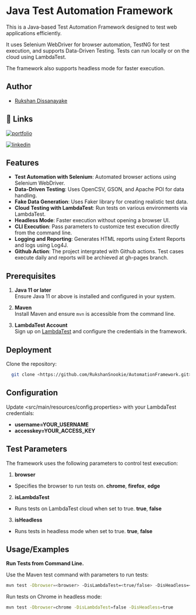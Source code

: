 # Java Test Automation Framework

This is a Java-based Test Automation Framework designed to test web applications efficiently. 

It uses Selenium WebDriver for browser automation, TestNG for test execution, and supports Data-Driven Testing. Tests can run locally or on the cloud using LambdaTest. 

The framework also supports headless mode for faster execution.


## Author

- [Rukshan Dissanayake](https://www.linkedin.com/in/malinda-rukshan-softwareqaengineer/)


## 🔗 Links
[![portfolio](https://img.shields.io/badge/Github-000?style=for-the-badge&logo=ko-fi&logoColor=white)](https://github.com/RukshanSnookie/)


[![linkedin](https://img.shields.io/badge/linkedin-0A66C2?style=for-the-badge&logo=linkedin&logoColor=white)](https://www.linkedin.com/in/malinda-rukshan-softwareqaengineer/)


## Features

- **Test Automation with Selenium**: Automated browser actions using Selenium WebDriver.
- **Data-Driven Testing**: Uses OpenCSV, GSON, and Apache POI for data handling.
- **Fake Data Generation**: Uses Faker library for creating realistic test data.
- **Cloud Testing with LambdaTest**: Run tests on various environments via LambdaTest.
- **Headless Mode**: Faster execution without opening a browser UI.
- **CLI Execution**: Pass parameters to customize test execution directly from the command line.
- **Logging and Reporting**: Generates HTML reports using Extent Reports and logs using Log4J.
- **Github Action**: The project intergrated with Github actions. Test cases execute daily and reports will be archieved at gh-pages branch.
## Prerequisites

1. **Java 11 or later**  
   Ensure Java 11 or above is installed and configured in your system.

2. **Maven**  
   Install Maven and ensure `mvn` is accessible from the command line.

3. **LambdaTest Account**  
   Sign up on [LambdaTest](https://www.lambdatest.com) and configure the credentials in the framework.

## Deployment

Clone the repository:

```bash
  git clone <https://github.com/RukshanSnookie/AutomationFramework.git>
```

## Configuration

Update <src/main/resources/config.properties> with your LambdaTest credentials:

- **username=YOUR_USERNAME**
- **accesskey=YOUR_ACCESS_KEY**

## Test Parameters

The framework uses the following parameters to control test execution:

1. **browser**	
- Specifies the browser to run tests on.
    **chrome**, 
    **firefox**,
    **edge**

2. **isLambdaTest**	
- Runs tests on LambdaTest cloud when set to true.
    **true**, 
    **false**
    

3. **isHeadless**	
- Runs tests in headless mode when set to true.
    **true**, 
    **false**
## Usage/Examples

**Run Tests from Command Line.**

Use the Maven test command with parameters to run tests:
```bash
mvn test -Dbrowser=<browser> -DisLambdaTest=<true/false> -DisHeadless=<true/false>

```

Run tests on Chrome in headless mode:
```bash
mvn test -Dbrowser=chrome -DisLambdaTest=false -DisHeadless=true

```

